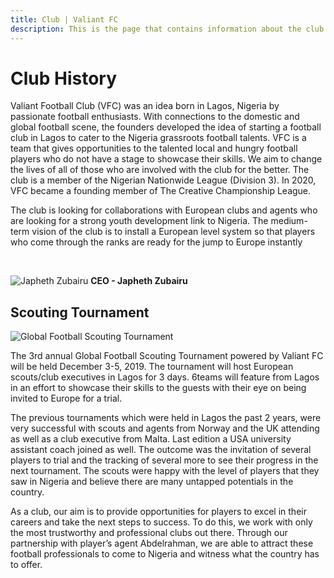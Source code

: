 ```yaml
---
title: Club | Valiant FC
description: This is the page that contains information about the club
---
```


<h1 class="text-3xl font-bold my-6 text-primary">Club History</h1>

Valiant Football Club (VFC) was an idea born in Lagos, Nigeria by passionate football enthusiasts. With connections to the domestic and global football scene, the founders developed the idea of starting a football club in Lagos to cater to the Nigeria grassroots football talents. VFC is a team that gives opportunities to the talented local and hungry football players who do not have a stage to showcase their skills. We aim to change the lives of all of those who are involved with the club for the better. The club is a member of the Nigerian Nationwide League (Division 3). In 2020, VFC became a founding member of The Creative Championship League.

The club is looking for collaborations with European clubs and agents who are looking for a strong youth development link to Nigeria. The medium-term vision of the club is to install a European level system so that players who come through the ranks are ready for the jump to Europe instantly

<br/>

![Japheth Zubairu](/images/Japheth_Pic-227x300.jpg)
**CEO - Japheth Zubairu**

<h2 class="text-2xl font-bold my-6 text-primary">Scouting Tournament</h2>

<img src="/images/GFSE-Logo-300x300.jpg" alt="Global Football Scouting Tournament"/>

The 3rd annual Global Football Scouting Tournament powered by Valiant FC will be held December 3-5, 2019. The tournament will host European scouts/club executives in Lagos for 3 days. 6teams will feature from Lagos in an effort to showcase their skills to the guests with their eye on being invited to Europe for a trial.

The previous tournaments which were held in Lagos the past 2 years, were very successful with scouts and agents from Norway and the UK attending as well as a club executive from Malta. Last edition a USA university assistant coach joined as well. The outcome was the invitation of several players to trial and the tracking of several more to see their progress in the next tournament. The scouts were happy with the level of players that they saw in Nigeria and believe there are many untapped potentials in the country.

As a club, our aim is to provide opportunities for players to excel in their careers and take the next steps to success. To do this, we work with only the most trustworthy and professional clubs out there. Through our partnership with player’s agent Abdelrahman, we are able to attract these football professionals to come to Nigeria and witness what the country has to offer.
